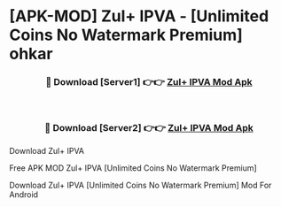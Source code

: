 # [APK-MOD] Zul+ IPVA - [Unlimited Coins No Watermark Premium] ohkar



<div align="center">
<h3>🔴 Download [Server1] 👉👉 <a href="https://momento.my/?title=Zul+_IPVA">Zul+ IPVA Mod Apk</a></h3><br>

<h3>🔴 Download [Server2] 👉👉 <a href="https://momento.my/?title=Zul+_IPVA">Zul+ IPVA Mod Apk</a></h3>
</div>



Download Zul+ IPVA 

Free APK MOD Zul+ IPVA [Unlimited Coins No Watermark Premium]

Download Zul+ IPVA [Unlimited Coins No Watermark Premium] Mod For Android
